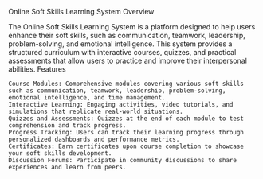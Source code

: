 Online Soft Skills Learning System
Overview

The Online Soft Skills Learning System is a platform designed to help users enhance their soft skills, such as communication, teamwork, leadership, problem-solving, and emotional intelligence. This system provides a structured curriculum with interactive courses, quizzes, and practical assessments that allow users to practice and improve their interpersonal abilities.
Features

    Course Modules: Comprehensive modules covering various soft skills such as communication, teamwork, leadership, problem-solving, emotional intelligence, and time management.
    Interactive Learning: Engaging activities, video tutorials, and simulations that replicate real-world situations.
    Quizzes and Assessments: Quizzes at the end of each module to test comprehension and track progress.
    Progress Tracking: Users can track their learning progress through personalized dashboards and performance metrics.
    Certificates: Earn certificates upon course completion to showcase your soft skills development.
    Discussion Forums: Participate in community discussions to share experiences and learn from peers.
